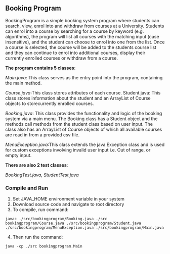 ## Booking Program
BookingProgram is a simple booking system program where students can search, view, enrol into and withdraw from courses at a University. Students can enrol into a course by searching for a course by keyword (e.g. algorithms), the program will list all courses with the matching input (case insensitive), and the student can choose to enrol into one from the list. Once a course is selected, the course will be added to the students course list and they can continue to enrol into additional courses, display their currently enrolled courses or withdraw from a course. 

**The program contains 5 classes**:

*Main.java*: This class serves as the entry point into the program, containing the main method.

*Course.java*:This class stores attributes of each course. Student.java: This class stores information about the student and an ArrayList of Course objects to storecurrently enrolled courses.

*Booking.java*: This class provides the functionality and logic of the booking system via a main menu. The Booking class has a Student object and the methods call methods from the student class based on user input. The class also has an ArrayList of Course objects of which all available courses are read in from a provided csv file.

*MenuException.java*:This class extends the java Exception class and is used for custom exceptions involving invalid user input i.e. Out of range, or empty input.


**There are also 2 test classes**:

*BookingTest.java,    StudentTest.java*

### Compile and Run

1. Set JAVA_HOME environment variable in your system
2. Download source code and navigate to root directory
3. To compile, run command: 

`javac ./src/bookingprogram/Booking.java ./src bookingprogram/Course.java ./src/bookingprogram/Student.java ./src/bookingprogram/MenuException.java ./src/bookingprogram/Main.java`

4. Then run the command:

`java -cp ./src bookingprogram.Main`
